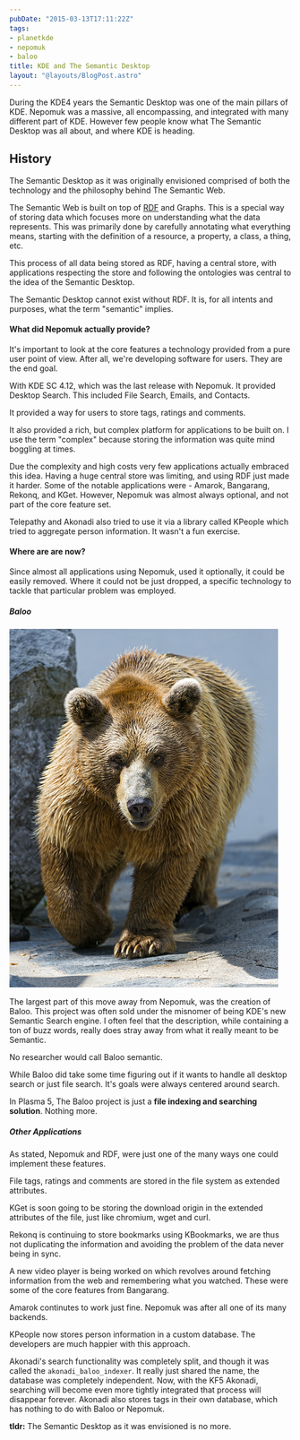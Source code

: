 ```yaml
---
pubDate: "2015-03-13T17:11:22Z"
tags:
- planetkde
- nepomuk
- baloo
title: KDE and The Semantic Desktop
layout: "@layouts/BlogPost.astro"
---
```


During the KDE4 years the Semantic Desktop was one of the main pillars of KDE. Nepomuk was a massive, all encompassing, and integrated with many different part of KDE. However few people know what The Semantic Desktop was all about, and where KDE is heading.

## History

The Semantic Desktop as it was originally envisioned comprised of both the technology and the philosophy behind The Semantic Web.

The Semantic Web is built on top of [RDF](http://en.wikipedia.org/wiki/Resource_Description_Framework) and Graphs. This is a special way of storing data which focuses more on understanding what the data represents. This was primarily done by carefully annotating what everything means, starting with the definition of a resource, a property, a class, a thing, etc.

This process of all data being stored as RDF, having a central store, with applications respecting the store and following the ontologies was central to the idea of the Semantic Desktop.

The Semantic Desktop cannot exist without RDF. It is, for all intents and purposes, what the term "semantic" implies.


#### What did Nepomuk actually provide?

It's important to look at the core features a technology provided from a pure user point of view. After all, we're developing software for users. They are the end goal.

With KDE SC 4.12, which was the last release with Nepomuk. It provided Desktop Search. This included File Search, Emails, and Contacts.

It provided a way for users to store tags, ratings and comments.

It also provided a rich, but complex platform for applications to be built on. I use the term "complex" because storing the information was quite mind boggling at times.

Due the complexity and high costs very few applications actually embraced this idea. Having a huge central store was limiting, and using RDF just made it harder. Some of the notable applications were - Amarok, Bangarang, Rekonq, and KGet. However, Nepomuk was almost always optional, and not part of the core feature set.

Telepathy and Akonadi also tried to use it via a library called KPeople which tried to aggregate person information. It wasn't a fun exercise.

#### Where are are now?

Since almost all applications using Nepomuk, used it optionally, it could be easily removed. Where it could not be just dropped, a specific technology to tackle that particular problem was employed.

##### Baloo

[![](/blog/images/2015/03/13/8278933920_b685553977_z.jpg)
](https://www.flickr.com/photos/tambako/8278933920)

The largest part of this move away from Nepomuk, was the creation of Baloo. This project was often sold under the misnomer of being KDE's new Semantic Search engine. I often feel that the description, while containing a ton of buzz words, really does stray away from what it really meant to be Semantic.

No researcher would call Baloo semantic.

While Baloo did take some time figuring out if it wants to handle all desktop search or just file search. It's goals were always centered around search.

In Plasma 5, The Baloo project is just a **file indexing and searching solution**. Nothing more.

##### Other Applications

As stated, Nepomuk and RDF, were just one of the many ways one could implement these features.

File tags, ratings and comments are stored in the file system as extended attributes.

KGet is soon going to be storing the download origin in the extended attributes of the file, just like chromium, wget and curl.

Rekonq is continuing to store bookmarks using KBookmarks, we are thus not duplicating the information and avoiding the problem of the data never being in sync.

A new video player is being worked on which revolves around fetching information from the web and remembering what you watched. These were some of the core features from Bangarang.

Amarok continutes to work just fine. Nepomuk was after all one of its many backends.

KPeople now stores person information in a custom database. The developers are much happier with this approach.

Akonadi's search functionality was completely split, and though it was called the `akonadi_baloo_indexer`. It really just shared the name, the database was completely independent. Now, with the KF5 Akonadi, searching will become even more tightly integrated that process will disappear forever. Akonadi also stores tags in their own database, which has nothing to do with Baloo or Nepomuk.

**tldr:**
The Semantic Desktop as it was envisioned is no more.
